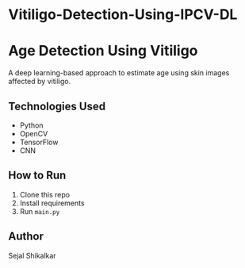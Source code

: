 # Vitiligo-Detection-Using-IPCV-DL
# Age Detection Using Vitiligo

A deep learning-based approach to estimate age using skin images affected by vitiligo.

## Technologies Used
- Python
- OpenCV
- TensorFlow
- CNN

## How to Run
1. Clone this repo
2. Install requirements
3. Run `main.py`

## Author
Sejal Shikalkar

